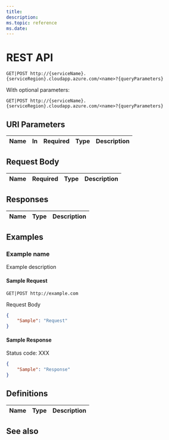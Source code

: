 ```yaml
---
title: 
description: 
ms.topic: reference
ms.date: 
---
```


# <name> REST API

``` HTTP
GET|POST http://{serviceName}.{serviceRegion}.cloudapp.azure.com/<name>?{queryParameters}
```  

With optional parameters:

``` HTTP
GET|POST http://{serviceName}.{serviceRegion}.cloudapp.azure.com/<name>?{queryParameters}
``` 

## URI Parameters

Name | In | Required | Type | Description
--- | --- | --- | --- | ---

## Request Body

Name | Required | Type | Description
--- | --- | --- | ---

## Responses

Name | Type | Description
--- | --- | ---

## Examples

### Example name

Example description

#### Sample Request

``` HTTP
GET|POST http://example.com
```

Request Body

``` JSON
{
    "Sample": "Request"
}
```

#### Sample Response

Status code: XXX

``` JSON
{
    "Sample": "Response"
}
```

## Definitions

Name | Type | Description
--- | --- | ---

## See also
